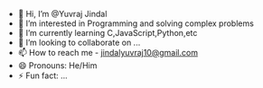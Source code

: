 - 👋 Hi, I’m @Yuvraj Jindal
- 👀 I’m interested in Programming and solving complex problems
- 🌱 I’m currently learning C,JavaScript,Python,etc
- 💞️ I’m looking to collaborate on ...
- 📫 How to reach me - jindalyuvraj10@gmail.com
- 😄 Pronouns: He/Him
- ⚡ Fun fact: ...

<!---
Jindal-YJ/Jindal-YJ is a ✨ special ✨ repository because its `README.md` (this file) appears on your GitHub profile.
You can click the Preview link to take a look at your changes.
--->
